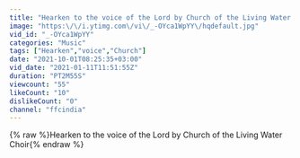 ```yaml
---
title: "Hearken to the voice of the Lord by Church of the Living Water Choir"
image: "https:\/\/i.ytimg.com\/vi\/_-OYca1WpYY\/hqdefault.jpg"
vid_id: "_-OYca1WpYY"
categories: "Music"
tags: ["Hearken","voice","Church"]
date: "2021-10-01T08:25:35+03:00"
vid_date: "2021-01-11T11:51:55Z"
duration: "PT2M55S"
viewcount: "55"
likeCount: "10"
dislikeCount: "0"
channel: "ffcindia"
---
```

{% raw %}Hearken to the voice of the Lord by Church of the Living Water Choir{% endraw %}
